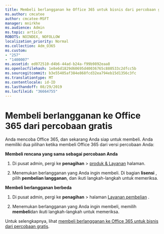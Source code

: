 ```yaml
---
title: Membeli berlangganan ke Office 365 untuk bisnis dari percobaan gratis
ms.author: cmcatee
author: cmcatee-MSFT
manager: mnirkhe
ms.audience: Admin
ms.topic: article
ROBOTS: NOINDEX, NOFOLLOW
localization_priority: Normal
ms.collection: Adm_O365
ms.custom:
- "257"
- "1400007"
ms.assetid: ed072510-d4b6-44ad-b24a-f99b9892eaa8
ms.openlocfilehash: 1e8e6d1829d60695d40036765c880533c2dfcc5b
ms.sourcegitcommit: b3e55405af384e868fcd32ea794eb15d1356c3fc
ms.translationtype: MT
ms.contentlocale: id-ID
ms.lasthandoff: 08/29/2019
ms.locfileid: "36664755"
---
```

# <a name="buy-a-subscription-to-office-365-from-your-free-trial"></a>Membeli berlangganan ke Office 365 dari percobaan gratis

Anda mencoba Office 365, dan sekarang Anda siap untuk membeli. Anda memiliki dua pilihan ketika membeli Office 365 dari versi percobaan Anda:
  
 **Membeli rencana yang sama sebagai percobaan Anda**
  
1. Di pusat admin, pergi ke **penagihan** \> [produk & Layanan](https://go.microsoft.com/fwlink/p/?linkid=842054) halaman.

2. Menemukan berlangganan yang Anda ingin membeli. Di bagian **lisensi** , pilih **pembelian langganan**, dan ikuti langkah-langkah untuk memeriksa.

**Membeli berlangganan berbeda**
  
1. Di pusat admin, pergi ke **penagihan** \> halaman [Layanan pembelian](https://go.microsoft.com/fwlink/p/?linkid=868433) .

3. Menemukan berlangganan yang Anda ingin membeli, memilih **membeli**dan ikuti langkah-langkah untuk memeriksa.

Untuk selengkapnya, lihat [membeli berlangganan ke Office 365 untuk bisnis dari percobaan gratis](https://docs.microsoft.com/office365/admin/subscriptions-and-billing/buy-a-subscription-from-your-free-trial).